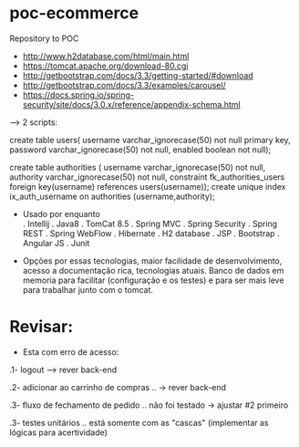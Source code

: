# poc-ecommerce
Repository to POC

* http://www.h2database.com/html/main.html
* https://tomcat.apache.org/download-80.cgi
* http://getbootstrap.com/docs/3.3/getting-started/#download
* http://getbootstrap.com/docs/3.3/examples/carousel/	
* https://docs.spring.io/spring-security/site/docs/3.0.x/reference/appendix-schema.html

--> 2 scripts:

  create table users(
      username varchar_ignorecase(50) not null primary key,
      password varchar_ignorecase(50) not null,
      enabled boolean not null);

  create table authorities (
      username varchar_ignorecase(50) not null,
      authority varchar_ignorecase(50) not null,
      constraint fk_authorities_users foreign key(username) references users(username));
      create unique index ix_auth_username on authorities (username,authority);

- Usado por enquanto      
. Intellij 
. Java8
. TomCat 8.5
. Spring MVC
. Spring Security 
. Spring REST
. Spring WebFlow
. Hibernate
. H2 database 
. JSP
. Bootstrap
. Angular JS
. Junit

- Opções por essas tecnologias, maior facilidade de desenvolvimento, acesso a documentação rica, tecnologias atuais. Banco de dados em memoria para facilitar (configuração e os testes) e para ser mais leve para trabalhar junto com o tomcat.


# Revisar:
- Esta com erro de acesso:

.1- logout 
 --> rever back-end
 
.2- adicionar ao carrinho de compras 
.. -> rever back-end

.3- fluxo de fechamento de pedido 
.. não foi testado -> ajustar #2 primeiro

.3- testes unitários
.. está somente com as "cascas" (implementar as lógicas para acertividade)
